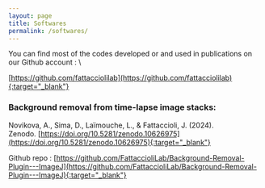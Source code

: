 ```yaml
---
layout: page
title: Softwares
permalink: /softwares/
---
```


You can find most of the codes developed or and used in publications on our Github account : \

[https://github.com/fattacciolilab](https://github.com/fattacciolilab){:target="_blank"}


### Background removal from time-lapse image stacks: 

Novikova, A., Sima, D., Laïmouche, L., & Fattaccioli, J. (2024). \
Zenodo. [https://doi.org/10.5281/zenodo.10626975](https://doi.org/10.5281/zenodo.10626975){:target="_blank"}

Github repo : [https://github.com/FattaccioliLab/Background-Removal-Plugin---ImageJ](https://github.com/FattaccioliLab/Background-Removal-Plugin---ImageJ){:target="_blank"}
